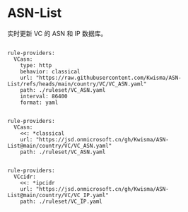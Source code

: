 
# ASN-List

实时更新 VC 的 ASN 和 IP 数据库。

<pre><code class="language-javascript">
rule-providers:
  VCasn:
    type: http
    behavior: classical
    url: "https://raw.githubusercontent.com/Kwisma/ASN-List/refs/heads/main/country/VC/VC_ASN.yaml"
    path: ./ruleset/VC_ASN.yaml
    interval: 86400
    format: yaml
</code></pre>

<pre><code class="language-javascript">
rule-providers:
  VCasn:
    <<: *classical
    url: "https://jsd.onmicrosoft.cn/gh/Kwisma/ASN-List@main/country/VC/VC_ASN.yaml"
    path: ./ruleset/VC_ASN.yaml
</code></pre>

<pre><code class="language-javascript">
rule-providers:
  VCcidr:
    <<: *ipcidr
    url: "https://jsd.onmicrosoft.cn/gh/Kwisma/ASN-List@main/country/VC/VC_IP.yaml"
    path: ./ruleset/VC_IP.yaml
</code></pre>